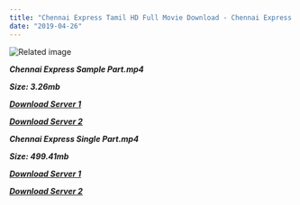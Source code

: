 ```yaml
---
title: "Chennai Express Tamil HD Full Movie Download - Chennai Express Tamil HD Movie Download"
date: "2019-04-26"
---
```


![Related image](https://m.media-amazon.com/images/M/MV5BYWViMDYzMzQtNjA0NC00ZDIxLThhYzYtYzcxY2M2NzA5N2E3L2ltYWdlXkEyXkFqcGdeQXVyNDkxMzY0Mjk@._V1_.jpg)

**_Chennai Express Sample Part.mp4_**

**_Size: 3.26mb_**

**_[Download Server 1](http://dl2.tamilsrcg.xyz/load/2013/Chennai{2c088f659142c0283fde3b45bf50b63be20aae7f704a2f0bf67686df6392cb2e}20Express/Chennai{2c088f659142c0283fde3b45bf50b63be20aae7f704a2f0bf67686df6392cb2e}20Express{2c088f659142c0283fde3b45bf50b63be20aae7f704a2f0bf67686df6392cb2e}20HDRip/Chennai{2c088f659142c0283fde3b45bf50b63be20aae7f704a2f0bf67686df6392cb2e}20Express{2c088f659142c0283fde3b45bf50b63be20aae7f704a2f0bf67686df6392cb2e}20704x300/Chennai{2c088f659142c0283fde3b45bf50b63be20aae7f704a2f0bf67686df6392cb2e}20Express{2c088f659142c0283fde3b45bf50b63be20aae7f704a2f0bf67686df6392cb2e}20(Tamil){2c088f659142c0283fde3b45bf50b63be20aae7f704a2f0bf67686df6392cb2e}20(2013){2c088f659142c0283fde3b45bf50b63be20aae7f704a2f0bf67686df6392cb2e}20HDRip{2c088f659142c0283fde3b45bf50b63be20aae7f704a2f0bf67686df6392cb2e}20Sample{2c088f659142c0283fde3b45bf50b63be20aae7f704a2f0bf67686df6392cb2e}20HD.mp4)_**

**_[Download Server 2](http://dl2.tamilsrcg.xyz/load/2013/Chennai{2c088f659142c0283fde3b45bf50b63be20aae7f704a2f0bf67686df6392cb2e}20Express/Chennai{2c088f659142c0283fde3b45bf50b63be20aae7f704a2f0bf67686df6392cb2e}20Express{2c088f659142c0283fde3b45bf50b63be20aae7f704a2f0bf67686df6392cb2e}20HDRip/Chennai{2c088f659142c0283fde3b45bf50b63be20aae7f704a2f0bf67686df6392cb2e}20Express{2c088f659142c0283fde3b45bf50b63be20aae7f704a2f0bf67686df6392cb2e}20704x300/Chennai{2c088f659142c0283fde3b45bf50b63be20aae7f704a2f0bf67686df6392cb2e}20Express{2c088f659142c0283fde3b45bf50b63be20aae7f704a2f0bf67686df6392cb2e}20(Tamil){2c088f659142c0283fde3b45bf50b63be20aae7f704a2f0bf67686df6392cb2e}20(2013){2c088f659142c0283fde3b45bf50b63be20aae7f704a2f0bf67686df6392cb2e}20HDRip{2c088f659142c0283fde3b45bf50b63be20aae7f704a2f0bf67686df6392cb2e}20Sample{2c088f659142c0283fde3b45bf50b63be20aae7f704a2f0bf67686df6392cb2e}20HD.mp4)_**

**_Chennai Express Single Part.mp4_**

**_Size: 499.41mb_**

**_[Download Server 1](http://dl2.tamilsrcg.xyz/load/2013/Chennai{2c088f659142c0283fde3b45bf50b63be20aae7f704a2f0bf67686df6392cb2e}20Express/Chennai{2c088f659142c0283fde3b45bf50b63be20aae7f704a2f0bf67686df6392cb2e}20Express{2c088f659142c0283fde3b45bf50b63be20aae7f704a2f0bf67686df6392cb2e}20HDRip/Chennai{2c088f659142c0283fde3b45bf50b63be20aae7f704a2f0bf67686df6392cb2e}20Express{2c088f659142c0283fde3b45bf50b63be20aae7f704a2f0bf67686df6392cb2e}20704x300/Chennai{2c088f659142c0283fde3b45bf50b63be20aae7f704a2f0bf67686df6392cb2e}20Express{2c088f659142c0283fde3b45bf50b63be20aae7f704a2f0bf67686df6392cb2e}20(Tamil){2c088f659142c0283fde3b45bf50b63be20aae7f704a2f0bf67686df6392cb2e}20(2013){2c088f659142c0283fde3b45bf50b63be20aae7f704a2f0bf67686df6392cb2e}20HDRip{2c088f659142c0283fde3b45bf50b63be20aae7f704a2f0bf67686df6392cb2e}20HD.mp4)_**

**_[Download Server 2](http://dl2.tamilsrcg.xyz/load/2013/Chennai{2c088f659142c0283fde3b45bf50b63be20aae7f704a2f0bf67686df6392cb2e}20Express/Chennai{2c088f659142c0283fde3b45bf50b63be20aae7f704a2f0bf67686df6392cb2e}20Express{2c088f659142c0283fde3b45bf50b63be20aae7f704a2f0bf67686df6392cb2e}20HDRip/Chennai{2c088f659142c0283fde3b45bf50b63be20aae7f704a2f0bf67686df6392cb2e}20Express{2c088f659142c0283fde3b45bf50b63be20aae7f704a2f0bf67686df6392cb2e}20704x300/Chennai{2c088f659142c0283fde3b45bf50b63be20aae7f704a2f0bf67686df6392cb2e}20Express{2c088f659142c0283fde3b45bf50b63be20aae7f704a2f0bf67686df6392cb2e}20(Tamil){2c088f659142c0283fde3b45bf50b63be20aae7f704a2f0bf67686df6392cb2e}20(2013){2c088f659142c0283fde3b45bf50b63be20aae7f704a2f0bf67686df6392cb2e}20HDRip{2c088f659142c0283fde3b45bf50b63be20aae7f704a2f0bf67686df6392cb2e}20HD.mp4)_**
